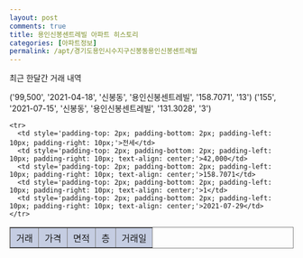 ```yaml
---
layout: post
comments: true
title: 용인신봉센트레빌 아파트 히스토리
categories: [아파트정보]
permalink: /apt/경기도용인시수지구신봉동용인신봉센트레빌
---
```


최근 한달간 거래 내역

('99,500', '2021-04-18', '신봉동', '용인신봉센트레빌', '158.7071', '13')
('155', '2021-07-15', '신봉동', '용인신봉센트레빌', '131.3028', '3')



<font size='small'>
<table cellpadding='10' cellspacing='10px' border='1' style='border-collapse:collapse; border:1px gray solid;'>
    <tr style='background-color: rgba(114, 132, 186,0.4);'>
      <td style='padding-top: 5px; padding-bottom: 5px; padding-left: 10px; padding-right: 10px;'>거래</td>
      <td style='padding-top: 5px; padding-bottom: 5px; padding-left: 10px; padding-right: 10px;'>가격</td>
      <td style='padding-top: 5px; padding-bottom: 5px; padding-left: 10px; padding-right: 10px;'>면적</td>
      <td style='padding-top: 5px; padding-bottom: 5px; padding-left: 10px; padding-right: 10px;'>층</td>
      <td style='padding-top: 5px; padding-bottom: 5px; padding-left: 10px; padding-right: 10px;'>거래일</td>
    </tr>

    <tr>
      <td style='padding-top: 2px; padding-bottom: 2px; padding-left: 10px; padding-right: 10px;'>전세</td>
      <td style='padding-top: 2px; padding-bottom: 2px; padding-left: 10px; padding-right: 10px; text-align: center;'>42,000</td>
      <td style='padding-top: 2px; padding-bottom: 2px; padding-left: 10px; padding-right: 10px; text-align: center;'>158.7071</td>
      <td style='padding-top: 2px; padding-bottom: 2px; padding-left: 10px; padding-right: 10px; text-align: center;'>1</td>
      <td style='padding-top: 2px; padding-bottom: 2px; padding-left: 10px; padding-right: 10px; text-align: center;'>2021-07-29</td>
    </tr>
      
</table>
</font>


